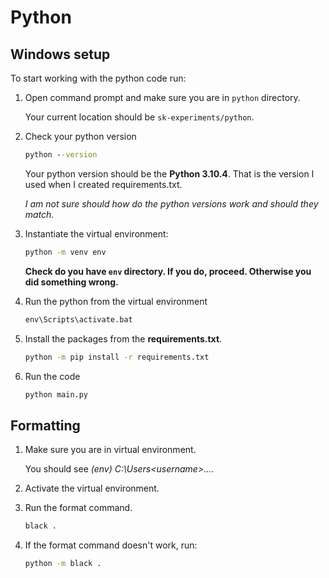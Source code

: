 # Python

## Windows setup

To start working with the python code run:

1. Open command prompt and make sure you are in `python` directory.

   Your current location should be `sk-experiments/python`.

2. Check your python version

   ```cmd
   python --version
   ```

   Your python version should be the **Python 3.10.4**. That is the version I used when I created requirements.txt.

   _I am not sure should how do the python versions work and should they match._

3. Instantiate the virtual environment:

   ```cmd
   python -m venv env
   ```

   **Check do you have `env` directory. If you do, proceed. Otherwise you did something wrong.**

4. Run the python from the virtual environment

   ```cmd
   env\Scripts\activate.bat
   ```

5. Install the packages from the **requirements.txt**.

   ```cmd
   python -m pip install -r requirements.txt
   ```

6. Run the code

   ```cmd
   python main.py
   ```

## Formatting

1. Make sure you are in virtual environment.

   You should see _(env) C:\Users\<username>\..._.

2. Activate the virtual environment.
3. Run the format command.

   ```cmd
   black .
   ```

4. If the format command doesn't work, run:

   ```cmd
   python -m black .
   ```
